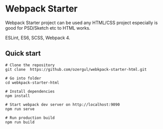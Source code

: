 # Webpack Starter

Webpack Starter project can be used any HTML/CSS project especially is good for PSD/Sketch etc to HTML works.

ESLint, ES6, SCSS, Webpack 4.

## Quick start

```shell
# Clone the repository
git clone  https://github.com/ozergul/webkpack-starter-html.git

# Go into folder
cd webkpack-starter-html

# Install dependencies
npm install

# Start webpack dev server on http://localhost:9090
npm run serve

# Run production build
npm run build
```
